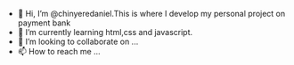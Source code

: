 - 👋 Hi, I’m @chinyeredaniel.This is where I develop my personal project on payment bank 
- 🌱 I’m currently learning html,css and javascript.
- 💞️ I’m looking to collaborate on ...
- 📫 How to reach me ...

  

<!---
chinyeredaniel/chinyeredaniel is a ✨ special ✨ repository because its `README.md` (this file) appears on your GitHub profile.
You can click the Preview link to take a look at your changes.
--->
